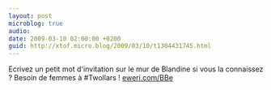 ```yaml
---
layout: post
microblog: true
audio: 
date: 2009-03-10 02:00:00 +0200
guid: http://xtof.micro.blog/2009/03/10/t1304431745.html
---
```

Ecrivez un petit mot d'invitation sur le mur de Blandine si vous la connaissez ? Besoin de femmes à #Twollars !  [eweri.com/BBe](http://eweri.com/BBe)
